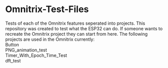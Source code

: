 # Omnitrix-Test-Files
 Tests of each of the Omnitrix features seperated into projects. This repository was created to test what the ESP32 can do. If someone wants to recreate the Omnitrix project they can start from here. The following projects are used in the Omnitrix currently:  
 Button  
 PNG_animation_test  
 Timer_With_Epoch_Time_Test  
 dft_test  
